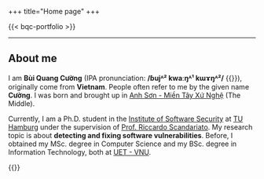 +++
title="Home page"
+++

{{< bqc-portfolio >}}

---
## About me
I am **Bùi Quang Cường** (IPA pronunciation: **/ɓujᴬ² kwaːŋᴬ¹ kɯɤŋᴬ²/** {{<inline-audio audio-src="/media/audios/bui_quang_cuong.mp3">}}), originally come from **Vietnam**. People often refer to me by the given name **Cường**. I was born and brought up in [Anh Sơn - ](https://www.youtube.com/watch?v=aEQ8Bn6TUdQ)[Miền Tây Xứ Nghệ](https://www.youtube.com/watch?v=gnRnloNXuHQ) (The Middle).

Currently, I am a Ph.D. student in the [Institute of Software Security](https://www.tuhh.de/softsec) at [TU Hamburg](https://www.tuhh.de) under the supervision of [Prof. Riccardo Scandariato](https://scandariato.org). My research topic is about **detecting and fixing software vulnerabilities**. Before, I obtained my MSc. degree in Computer Science and my BSc. degree in Information Technology, both at [UET - VNU](https://uet.vnu.edu.vn).

{{<inline-audio-script>}}